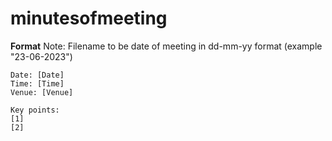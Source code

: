 # minutesofmeeting

**Format**
Note: Filename to be date of meeting in dd-mm-yy format (example "23-06-2023")
```
Date: [Date]
Time: [Time]
Venue: [Venue]

Key points:
[1]
[2]
```
